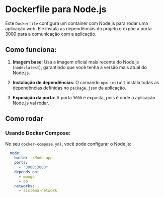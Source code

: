 # Dockerfile para Node.js

Este `Dockerfile` configura um container com Node.js para rodar uma aplicação web. Ele instala as dependências do projeto e expõe a porta 3000 para a comunicação com a aplicação.

## Como funciona:

1. **Imagem base**: Usa a imagem oficial mais recente do Node.js (`node:latest`), garantindo que você tenha a versão mais atual do Node.js.

2. **Instalação de dependências**: O comando `npm install` instala todas as dependências definidas no `package.json` da aplicação.

3. **Exposição da porta**: A porta `3000` é exposta, pois é onde a aplicação Node.js vai rodar.

## Como rodar

### Usando Docker Compose:

No seu `docker-compose.yml`, você pode configurar o Node.js:

```yaml
  node:
    build: ./Node-app
    ports:
      - "3000:3000"
    depends_on:
      - mongo
      - db
    networks:
      - sistema-network
